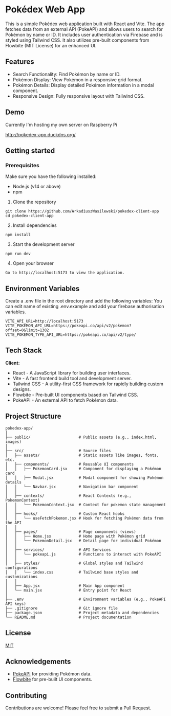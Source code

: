 # Pokédex Web App

This is a simple Pokédex web application built with React and Vite. The app fetches data from an external API (PokeAPI) and allows users to search for Pokémon by name or ID. It includes user authentication via Firebase and is styled using Tailwind CSS. It also utilizes pre-built components from Flowbite (MIT License) for an enhanced UI.

## Features

- Search Functionality: Find Pokémon by name or ID.
- Pokémon Display: View Pokémon in a responsive grid format.
- Pokémon Details: Display detailed Pokémon information in a modal component.
- Responsive Design: Fully responsive layout with Tailwind CSS.

## Demo

Currently I'm hosting my own server on Raspberry Pi

http://pokedex-app.duckdns.org/

## Getting started

### Prerequisites

Make sure you have the following installed:

- Node.js (v14 or above)
- npm

1. Clone the repository

```
git clone https://github.com/ArkadiuszWasilewski/pokedex-client-app
cd pokedex-client-app
```

2. Install dependencies

```
npm install
```

3. Start the development server

```
npm run dev
```

4. Open your browser

```
Go to http://localhost:5173 to view the application.

```

## Environment Variables

Create a .env file in the root directory and add the following variables:
You can edit name of existing .env.example and add your firebase authorisation variables.

```
VITE_API_URL=http://localhost:5173
VITE_POKEMON_API_URL=https://pokeapi.co/api/v2/pokemon?offset=0&limit=1302
VITE_POKEMON_TYPE_API_URL=https://pokeapi.co/api/v2/type/
```

## Tech Stack

**Client:**

- React - A JavaScript library for building user interfaces.
- Vite - A fast frontend build tool and development server.
- Tailwind CSS - A utility-first CSS framework for rapidly building custom designs.
- Flowbite - Pre-built UI components based on Tailwind CSS.
- PokeAPI - An external API to fetch Pokémon data.

## Project Structure

```
pokedex-app/
│
├── public/                     # Public assets (e.g., index.html, images)
│
├── src/                        # Source files
│   ├── assets/                 # Static assets like images, fonts, etc.
│   ├── components/             # Reusable UI components
│   │   ├── PokemonCard.jsx     # Component for displaying a Pokémon card
│   │   ├── Modal.jsx           # Modal component for showing Pokémon details
│   │   └── Navbar.jsx          # Navigation bar component
│   │
│   ├── contexts/               # React Contexts (e.g., PokemonContext)
│   │   └── PokemonContext.jsx  # Context for pokemon state management
│   │
│   ├── hooks/                  # Custom React hooks
│   │   └── useFetchPokemon.jsx # Hook for fetching Pokémon data from the API
│   │
│   ├── pages/                  # Page components (views)
│   │   ├── Home.jsx            # Home page with Pokémon grid
│   │   └── PokemonDetail.jsx   # Detail page for individual Pokémon
│   │
│   ├── services/               # API Services
│   │   └── pokeapi.js          # Functions to interact with PokeAPI
│   │
│   ├── styles/                 # Global styles and Tailwind configurations
│   │   └── index.css           # Tailwind base styles and customizations
│   │
│   ├── App.jsx                 # Main App component
│   └── main.jsx                # Entry point for React
│
├── .env                        # Environment variables (e.g., PokeAPI API keys)
├── .gitignore                  # Git ignore file
├── package.json                # Project metadata and dependencies
└── README.md                   # Project documentation

```

## License

[MIT](https://choosealicense.com/licenses/mit/)

## Acknowledgements

- [PokeAPI](https://pokeapi.co/docs/v2) for providing Pokémon data.
- [Flowbite](https://flowbite.com/docs/getting-started/introduction/) for pre-built UI components.

## Contributing

Contributions are welcome! Please feel free to submit a Pull Request.
